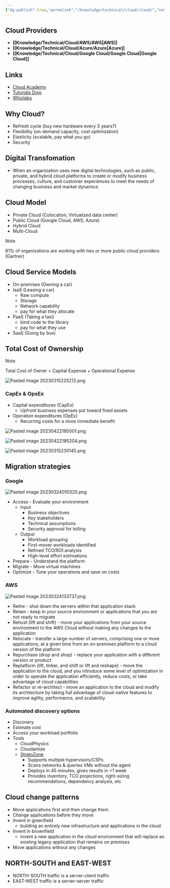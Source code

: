 ```yaml
---
{"dg-publish":true,"permalink":"/knowledge/technical/cloud/cloud/","noteIcon":""}
---
```


## Cloud Providers

- **[[Knowledge/Technical/Cloud/AWS/AWS\|AWS]]**
- **[[Knowledge/Technical/Cloud/Azure/Azure\|Azure]]**
- **[[Knowledge/Technical/Cloud/Google Cloud/Google Cloud\|Google Cloud]]**


## Links
- [Cloud Academy](https://cloudacademy.com/dashboard/)
- [Tutorials Dojo](https://tutorialsdojo.com/)
- [Whizlabs](https://www.whizlabs.com/)
## Why Cloud?
- Refresh cycle (buy new hardware every 3 years?)
- Flexibility (on-demand capacity, cost optimization)
- Elasticity (scalable, pay what you go)
- Security
## Digital Transfomation
- When an organization uses new digital technologies, such as public, private, and hybrid cloud platforms to create or modify business processes, culture, and customer experiences to meet the needs of changing business and market dynamics
## Cloud Model
- Private Cloud (Colocation, Virtualized data center)
- Public Cloud (Google Cloud, AWS, Azure)
- Hybrid Cloud
- Multi-Cloud

> [!note]
>  81% of organizations are working with two or more public cloud providers
>  (Gartner)
## Cloud Service Models
- On-premises (Owning a car)
- IaaS (Leasing a car)
	- Raw compute
	- Storage
	- Network capability
	- pay for what they allocate
- PaaS (Taking a taxi)
	- bind code to the library
	- pay for what they use
- SaaS (Going by bus)
## Total Cost of Ownership
> [!NOTE]
>  Total Cost of Owner = Capital Expense + Operational Expense

![Pasted image 20230315225212.png](/img/user/Attachments/Pasted%20image%2020230315225212.png)
### CapEx & OpsEx
- Capital expenditures (CapEx)
	- Upfront business expenses put toward fixed assets
- Operation expenditures (OpEx)
	- Recurring costs for a more immediate benefit

![Pasted image 20230422185001.png](/img/user/Attachments/Pasted%20image%2020230422185001.png)

![Pasted image 20230422185204.png](/img/user/Attachments/Pasted%20image%2020230422185204.png)

![Pasted image 20230315230145.png](/img/user/Attachments/Pasted%20image%2020230315230145.png)
## Migration strategies
### Google
![Pasted image 20230324010320.png](/img/user/Attachments/Pasted%20image%2020230324010320.png)

- Access - Evaluate your environment
	- Input
		- Business objectives
		- Key stakeholders
		- Technical assumptions
		- Security approval for tolling
	- Output 
		- Workload grouping
		- First-mover workloads identified
		- Refined TCO/ROI analysis
		- High-level effort estimations
- Prepare - Understand the platform
- Migrate - Move virtual machines
- Optimize - Tune your operations and save on costs
### AWS
![Pasted image 20230324133737.png](/img/user/Attachments/Pasted%20image%2020230324133737.png)

- Retire - shut down the servers within that application stack
- Retain - keep in your source environment or applications that you are not ready to migrate
- Rehost (lift and shift) - move your applications from your source environment to the AWS Cloud without making any changes to the application
- Relocate - transfer a large number of servers, comprising one or more applications, at a given time from an on-premises platform to a cloud version of the platform
- Repurchase (drop and shop) - replace your application with a different version or product
- Replatform (lift, tinker, and shift or lift and reshape) - move the application to the cloud, and you introduce some level of optimization in order to operate the application efficiently, reduce costs, or take advantage of cloud capabilities
- Refactor or re-architect - move an application to the cloud and modify its architecture by taking full advantage of cloud-native features to improve agility, performance, and scalability
### Automated discovery options
- Discovery
- Estimate cost
- Access your workload portfolio
- Tools
	- CloudPhysics
	- Cloudamize
	- [StratoZone](https://cloud.google.com/migrate/stratozone/docs/about-stratozone)
		- Supports multiple hypervisors/CSPs
		- Scans networks & queries VMs without the agent
		- Deploys in 45 minutes, gives results in <1 week
		- Provides inventory, TCO projections, right-sizing recommendations, dependency analysis, etc
## Cloud change patterns
- Move applications first and then change them
- Change applications before they move
- Invent in greenfield
	- building an entirely new infrastructure and applications in the cloud
- Invent in brownfield
	- invent a new application in the cloud environment that will replace an existing legacy application that remains on premises
- Move applications without any changes
## NORTH-SOUTH and EAST-WEST
- NORTH-SOUTH traffic is a server-client traffic
- EAST-WEST traffic is a server-server traffic
